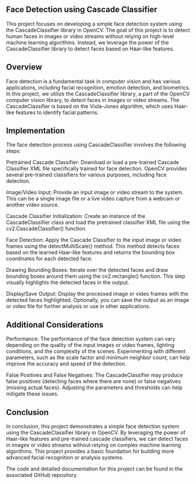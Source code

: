 <h2>Face Detection using Cascade Classifier</h2>
This project focuses on developing a simple face detection system using the CascadeClassifier library in OpenCV. The goal of this project is to detect human faces in images or video streams without relying on high-level machine learning algorithms. Instead, we leverage the power of the CascadeClassifier library to detect faces based on Haar-like features.

<h2>Overview</h2>
Face detection is a fundamental task in computer vision and has various applications, including facial recognition, emotion detection, and biometrics. In this project, we utilize the CascadeClassifier library, a part of the OpenCV computer vision library, to detect faces in images or video streams. The CascadeClassifier is based on the Viola-Jones algorithm, which uses Haar-like features to identify facial patterns.

<h2>Implementation</h2>
The face detection process using CascadeClassifier involves the following steps:

Pretrained Cascade Classifier: Download or load a pre-trained Cascade Classifier XML file specifically trained for face detection. OpenCV provides several pre-trained classifiers for various purposes, including face detection.

Image/Video Input: Provide an input image or video stream to the system. This can be a single image file or a live video capture from a webcam or another video source.

Cascade Classifier Initialization: Create an instance of the CascadeClassifier class and load the pretrained classifier XML file using the cv2.CascadeClassifier() function.

Face Detection: Apply the Cascade Classifier to the input image or video frames using the detectMultiScale() method. This method detects faces based on the learned Haar-like features and returns the bounding box coordinates for each detected face.

Drawing Bounding Boxes: Iterate over the detected faces and draw bounding boxes around them using the cv2.rectangle() function. This step visually highlights the detected faces in the output.

Display/Save Output: Display the processed image or video frames with the detected faces highlighted. Optionally, you can save the output as an image or video file for further analysis or use in other applications.

<h2>Additional Considerations</h2>
Performance: The performance of the face detection system can vary depending on the quality of the input images or video frames, lighting conditions, and the complexity of the scenes. Experimenting with different parameters, such as the scale factor and minimum neighbor count, can help improve the accuracy and speed of the detection.

False Positives and False Negatives: The CascadeClassifier may produce false positives (detecting faces where there are none) or false negatives (missing actual faces). Adjusting the parameters and thresholds can help mitigate these issues.

<h2>Conclusion</h2>
In conclusion, this project demonstrates a simple face detection system using the CascadeClassifier library in OpenCV. By leveraging the power of Haar-like features and pre-trained cascade classifiers, we can detect faces in images or video streams without relying on complex machine learning algorithms. This project provides a basic foundation for building more advanced facial recognition or analysis systems.

The code and detailed documentation for this project can be found in the associated GitHub repository.
